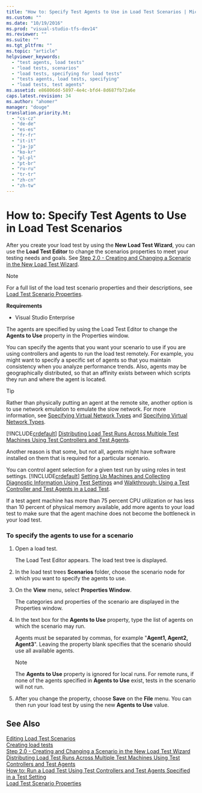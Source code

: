 ```yaml
---
title: "How to: Specify Test Agents to Use in Load Test Scenarios | Microsoft Docs"
ms.custom: ""
ms.date: "10/19/2016"
ms.prod: "visual-studio-tfs-dev14"
ms.reviewer: ""
ms.suite: ""
ms.tgt_pltfrm: ""
ms.topic: "article"
helpviewer_keywords: 
  - "test agents, load tests"
  - "load tests, scenarios"
  - "load tests, specifying for load tests"
  - "tests agents, load tests, specifying"
  - "load tests, test agents"
ms.assetid: e86806dd-5897-4e4c-bfd4-8d687fb72a6e
caps.latest.revision: 34
ms.author: "ahomer"
manager: "douge"
translation.priority.ht: 
  - "cs-cz"
  - "de-de"
  - "es-es"
  - "fr-fr"
  - "it-it"
  - "ja-jp"
  - "ko-kr"
  - "pl-pl"
  - "pt-br"
  - "ru-ru"
  - "tr-tr"
  - "zh-cn"
  - "zh-tw"
---
```

# How to: Specify Test Agents to Use in Load Test Scenarios
After you create your load test by using the **New Load Test Wizard**, you can use the **Load Test Editor** to change the scenarios properties to meet your testing needs and goals. See [Step 2.0 - Creating and Changing a Scenario in the New Load Test Wizard](../test_notintoc/creating-load-tests.md#CreatingLoadTestsUsingWizardStep2).  
  
> [!NOTE]
>  For a full list of the load test scenario properties and their descriptions, see [Load Test Scenario Properties](../test/load-test-scenario-properties.md).  
  
 **Requirements**  
  
-   Visual Studio Enterprise  
  
 The agents are specified by using the Load Test Editor to change the **Agents to Use** property in the Properties window.  
  
 You can specify the agents that you want your scenario to use if you are using controllers and agents to run the load test remotely. For example, you might want to specify a specific set of agents so that you maintain consistency when you analyze performance trends. Also, agents may be geographically distributed, so that an affinity exists between which scripts they run and where the agent is located.  
  
> [!TIP]
>  Rather than physically putting an agent at the remote site, another option is to use network emulation to emulate the slow network. For more information, see [Specifying Virtual Network Types](../test/specifying-virtual-network-types-in-a-load-test-scenario.md) and [Specifying Virtual Network Types](../test/specifying-virtual-network-types-in-a-load-test-scenario.md).  
  
 [!INCLUDE[crdefault](../code-quality/includes/crdefault_md.md)] [Distributing Load Test Runs Across Multiple Test Machines Using Test Controllers and Test Agents](../test/distributing-load-test-runs-across-multiple-test-machines-using-test-controllers-and-test-agents.md).  
  
 Another reason is that some, but not all, agents might have software installed on them that is required for a particular scenario.  
  
 You can control agent selection for a given test run by using roles in test settings. [!INCLUDE[crdefault](../code-quality/includes/crdefault_md.md)] [Setting Up Machines and Collecting Diagnostic Information Using Test Settings](../test/setting-up-machines-and-collecting-diagnostic-information-using-test-settings.md) and [Walkthrough: Using a Test Controller and Test Agents in a Load Test](../test/walkthrough--using-a-test-controller-and-test-agents-in-a-load-test.md).  
  
 If a test agent machine has more than 75 percent CPU utilization or has less than 10 percent of physical memory available, add more agents to your load test to make sure that the agent machine does not become the bottleneck in your load test.  
  
### To specify the agents to use for a scenario  
  
1.  Open a load test.  
  
     The Load Test Editor appears. The load test tree is displayed.  
  
2.  In the load test trees **Scenarios** folder, choose the scenario node for which you want to specify the agents to use.  
  
3.  On the **View** menu, select **Properties Window**.  
  
     The categories and properties of the scenario are displayed in the Properties window.  
  
4.  In the text box for the **Agents to Use** property, type the list of agents on which the scenario may run.  
  
     Agents must be separated by commas, for example "**Agent1, Agent2, Agent3**". Leaving the property blank specifies that the scenario should use all available agents.  
  
    > [!NOTE]
    >  The **Agents to Use** property is ignored for local runs. For remote runs, if none of the agents specified in **Agents to Use** exist, tests in the scenario will not run.  
  
5.  After you change the property, choose **Save** on the **File** menu. You can then run your load test by using the new **Agents to Use** value.  
  
## See Also  
 [Editing Load Test Scenarios](../test/editing-load-test-scenarios-using-the-load-test-editor.md)   
 [Creating load tests](../test_notintoc/creating-load-tests.md)   
 [Step 2.0 - Creating and Changing a Scenario in the New Load Test Wizard](../test_notintoc/creating-load-tests.md#CreatingLoadTestsUsingWizardStep2)   
 [Distributing Load Test Runs Across Multiple Test Machines Using Test Controllers and Test Agents](../test/distributing-load-test-runs-across-multiple-test-machines-using-test-controllers-and-test-agents.md)   
 [How to: Run a Load Test Using Test Controllers and Test Agents Specified in a Test Setting](../test_notintoc/how-to--run-a-load-test-using-test-controllers-and-test-agents-specified-in-a-test-setting.md)   
 [Load Test Scenario Properties](../test/load-test-scenario-properties.md)